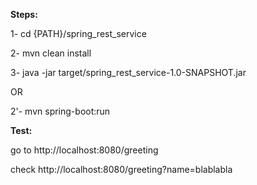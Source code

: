 **Steps:**

1- cd {PATH}/spring_rest_service

2- mvn clean install

3- java -jar target/spring_rest_service-1.0-SNAPSHOT.jar 

OR

2'- mvn spring-boot:run

**Test:**

go to http://localhost:8080/greeting

check http://localhost:8080/greeting?name=blablabla


